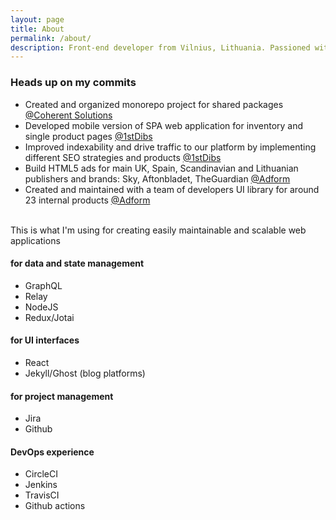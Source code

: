 ```yaml
---
layout: page
title: About
permalink: /about/
description: Front-end developer from Vilnius, Lithuania. Passioned with clean code and pure functions which solves issue and problems.
---
```


### Heads up on my commits

-   Created and organized monorepo project for shared packages <a href="https://coherentsolutions.com">@Coherent Solutions</a>
-   Developed mobile version of SPA web application for inventory and single product pages <a href="https://1stdibs.com">@1stDibs</a>
-   Improved indexability and drive traffic to our platform by implementing different SEO strategies and products <a href="https://1stdibs.com">@1stDibs</a>
-   Build HTML5 ads for main UK, Spain, Scandinavian and Lithuanian publishers and brands: Sky, Aftonbladet, TheGuardian <a href="https://adform.com">@Adform</a>
-   Created and maintained with a team of developers UI library for around 23 internal products <a href="https://adform.com">@Adform</a>

<br />
This is what I'm using for creating easily maintainable and scalable web applications

#### for data and state management

<ul>
    <li>GraphQL</li>
    <li>Relay</li>
    <li>NodeJS</li>
    <li>Redux/Jotai</li>
</ul>

#### for UI interfaces

<ul>
    <li>React</li>
    <li>Jekyll/Ghost (blog platforms)</li>
</ul>

#### for project management

<ul>
    <li>Jira</li>
    <li>Github</li>
</ul>

#### DevOps experience

<ul>
    <li>CircleCI</li>
    <li>Jenkins</li>
    <li>TravisCI</li>
    <li>Github actions</li>
</ul>

<!-- <table>
    <tr>
        <td>React</td>
    </tr>
    <tr>
        <td>Relay</td>
    </tr>
    <tr>
        <td>GraphQL</td>
    </tr>
    <tr>
        <td>NodeJS</td>
    </tr>
    <tr>
        <td>Express</td>
    </tr>
    <tr>
        <td>Webpack</td>
    </tr>
</table> -->
